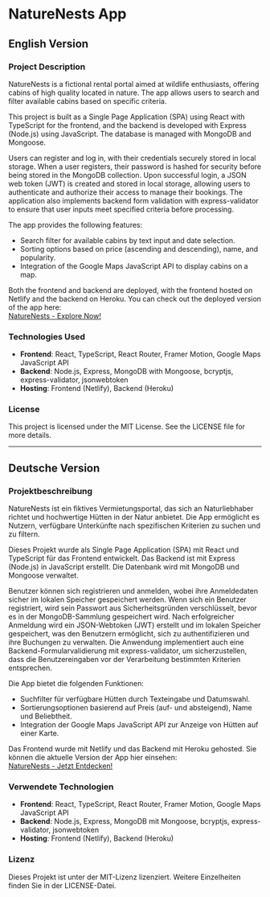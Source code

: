 # NatureNests App

## English Version

### Project Description
NatureNests is a fictional rental portal aimed at wildlife enthusiasts, offering cabins of high quality located in nature. The app allows users to search and filter available cabins based on specific criteria.

This project is built as a Single Page Application (SPA) using React with TypeScript for the frontend, and the backend is developed with Express (Node.js) using JavaScript. The database is managed with MongoDB and Mongoose.

Users can register and log in, with their credentials securely stored in local storage. When a user registers, their password is hashed for security before being stored in the MongoDB collection. Upon successful login, a JSON web token (JWT) is created and stored in local storage, allowing users to authenticate and authorize their access to manage their bookings. The application also implements backend form validation with express-validator to ensure that user inputs meet specified criteria before processing.

The app provides the following features:
- Search filter for available cabins by text input and date selection.
- Sorting options based on price (ascending and descending), name, and popularity.
- Integration of the Google Maps JavaScript API to display cabins on a map.

Both the frontend and backend are deployed, with the frontend hosted on Netlify and the backend on Heroku. You can check out the deployed version of the app here:  
[NatureNests - Explore Now!](https://nature-nests.netlify.app)

### Technologies Used
- **Frontend**: React, TypeScript, React Router, Framer Motion, Google Maps JavaScript API
- **Backend**: Node.js, Express, MongoDB with Mongoose, bcryptjs, express-validator, jsonwebtoken
- **Hosting**: Frontend (Netlify), Backend (Heroku)

### License
This project is licensed under the MIT License. See the LICENSE file for more details.

---

## Deutsche Version

### Projektbeschreibung
NatureNests ist ein fiktives Vermietungsportal, das sich an Naturliebhaber richtet und hochwertige Hütten in der Natur anbietet. Die App ermöglicht es Nutzern, verfügbare Unterkünfte nach spezifischen Kriterien zu suchen und zu filtern.

Dieses Projekt wurde als Single Page Application (SPA) mit React und TypeScript für das Frontend entwickelt. Das Backend ist mit Express (Node.js) in JavaScript erstellt. Die Datenbank wird mit MongoDB und Mongoose verwaltet.

Benutzer können sich registrieren und anmelden, wobei ihre Anmeldedaten sicher im lokalen Speicher gespeichert werden. Wenn sich ein Benutzer registriert, wird sein Passwort aus Sicherheitsgründen verschlüsselt, bevor es in der MongoDB-Sammlung gespeichert wird. Nach erfolgreicher Anmeldung wird ein JSON-Webtoken (JWT) erstellt und im lokalen Speicher gespeichert, was den Benutzern ermöglicht, sich zu authentifizieren und ihre Buchungen zu verwalten. Die Anwendung implementiert auch eine Backend-Formularvalidierung mit express-validator, um sicherzustellen, dass die Benutzereingaben vor der Verarbeitung bestimmten Kriterien entsprechen.

Die App bietet die folgenden Funktionen:
- Suchfilter für verfügbare Hütten durch Texteingabe und Datumswahl.
- Sortierungsoptionen basierend auf Preis (auf- und absteigend), Name und Beliebtheit.
- Integration der Google Maps JavaScript API zur Anzeige von Hütten auf einer Karte.

Das Frontend wurde mit Netlify und das Backend mit Heroku gehosted. Sie können die aktuelle Version der App hier einsehen:  
[NatureNests - Jetzt Entdecken!](https://nature-nests.netlify.app)

### Verwendete Technologien
- **Frontend**: React, TypeScript, React Router, Framer Motion, Google Maps JavaScript API
- **Backend**: Node.js, Express, MongoDB mit Mongoose, bcryptjs, express-validator, jsonwebtoken
- **Hosting**: Frontend (Netlify), Backend (Heroku)

### Lizenz
Dieses Projekt ist unter der MIT-Lizenz lizenziert. Weitere Einzelheiten finden Sie in der LICENSE-Datei.
